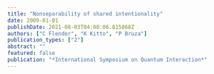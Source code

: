 ```yaml
---
title: "Nonseparability of shared intentionality"
date: 2009-01-01
publishDate: 2021-08-03T04:08:06.815868Z
authors: ["C Flender", "K Kitto", "P Bruza"]
publication_types: ["2"]
abstract: ""
featured: false
publication: "*International Symposium on Quantum Interaction*"
---
```


